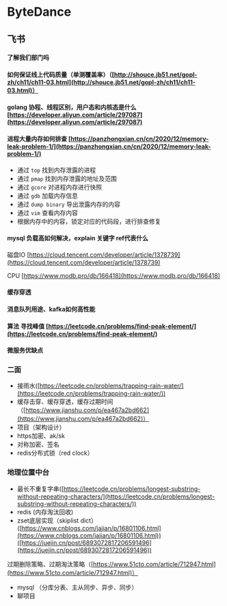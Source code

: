 # ByteDance

## 飞书

#### 了解我们部门吗

#### 如何保证线上代码质量（单测覆盖率）（[http://shouce.jb51.net/gopl-zh/ch11/ch11-03.html](http://shouce.jb51.net/gopl-zh/ch11/ch11-03.html)）

#### golang 协程、线程区别，用户态和内核态是什么[https://developer.aliyun.com/article/297087](https://developer.aliyun.com/article/297087)

#### 进程大量内存如何排查 [https://panzhongxian.cn/cn/2020/12/memory-leak-problem-1/](https://panzhongxian.cn/cn/2020/12/memory-leak-problem-1/)

* 通过 `top` 找到内存泄露的进程
* 通过 `pmap` 找到内存泄露的地址及范围
* 通过 `gcore` 对进程内存进行快照
* 通过 `gdb` 加载内存信息
* 通过 `dump binary` 导出泄露内存的内容
* 通过 `vim` 查看内存内容
* 根据内存中的内容，锁定对应的代码段，进行排查修复

#### mysql 负载高如何解决，explain 关键字 ref代表什么

磁盘IO [https://cloud.tencent.com/developer/article/1378739](https://cloud.tencent.com/developer/article/1378739)

CPU [https://www.modb.pro/db/166418](https://www.modb.pro/db/166418)

#### 缓存穿透

#### 消息队列用途、kafka如何高性能

#### 算法 寻找峰值 [https://leetcode.cn/problems/find-peak-element/](https://leetcode.cn/problems/find-peak-element/)

#### 微服务优缺点



### 二面

* 接雨水([https://leetcode.cn/problems/trapping-rain-water/](https://leetcode.cn/problems/trapping-rain-water/))
* 缓存击穿、缓存穿透，缓存过期时间（[https://www.jianshu.com/p/ea467a2bd662](https://www.jianshu.com/p/ea467a2bd662)）
* 项目（架构设计）
* https加密、ak/sk
* 对称加密、签名
* redis分布式锁（red clock）

### 地理位置中台

* 最长不重复字串([https://leetcode.cn/problems/longest-substring-without-repeating-characters/](https://leetcode.cn/problems/longest-substring-without-repeating-characters/))
* redis (内存淘汰回收)
* zset底层实现（skiplist dict）([https://www.cnblogs.com/jajian/p/16801106.html](https://www.cnblogs.com/jajian/p/16801106.html))([https://juejin.cn/post/6893072817206591496](https://juejin.cn/post/6893072817206591496))

&#x20;    过期删除策略、过期淘汰策略（[https://www.51cto.com/article/712947.html](https://www.51cto.com/article/712947.html)）

* mysql （分库分表、主从同步、异步、同步）
* 聊项目

